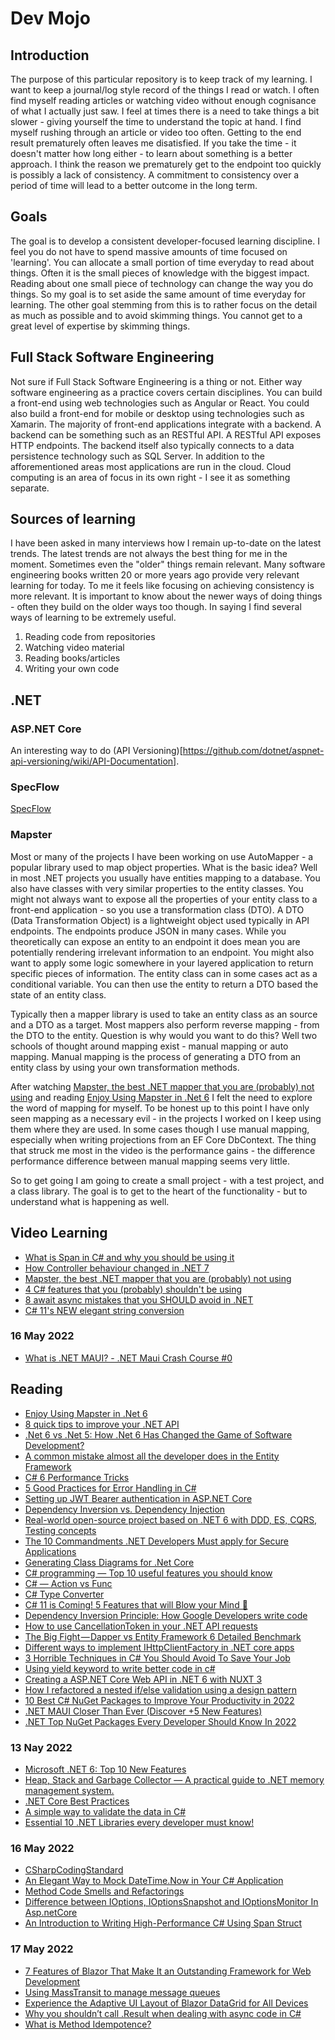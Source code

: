 # Dev Mojo

## Introduction

The purpose of this particular repository is to keep track of my learning. I want to keep a journal/log style record of the things I read or watch. I often find myself reading articles or watching video without enough cognisance of what I actually just saw. I feel at times there is a need to take things a bit slower - giving yourself the time to understand the topic at hand. I find myself rushing through an article or video too often. Getting to the end result prematurely often leaves me disatisfied. If you take the time - it doesn't matter how long either - to learn about something is a better approach. I think the reason we prematurely get to the endpoint too quickly is possibly a lack of consistency. A commitment to consistency over a period of time will lead to a better outcome in the long term. 

## Goals

The goal is to develop a consistent developer-focused learning discipline. I feel you do not have to spend massive amounts of time focused on 'learning'. You can allocate a small portion of time everyday to read about things. Often it is the small pieces of knowledge with the biggest impact. Reading about one small piece of technology can change the way you do things. So my goal is to set aside the same amount of time everyday for learning. The other goal stemming from this is to rather focus on the detail as much as possible and to avoid skimming things. You cannot get to a great level of expertise by skimming things. 

## Full Stack Software Engineering

Not sure if Full Stack Software Engineering is a thing or not. Either way software engineering as a practice covers certain disciplines. You can build a front-end using web technologies such as Angular or React. You could also build a front-end for mobile or desktop using technologies such as Xamarin. The majority of front-end applications integrate with a backend. A backend can be something such as an RESTful API. A RESTful API exposes HTTP endpoints. The backend itself also typically connects to a data persistence technology such as SQL Server. In addition to the afforementioned areas most applications are run in the cloud. Cloud computing is an area of focus in its own right - I see it as something separate. 

## Sources of learning

I have been asked in many interviews how I remain up-to-date on the latest trends. The latest trends are not always the best thing for me in the moment. Sometimes even the "older" things remain relevant. Many software engineering books written 20 or more years ago provide very relevant learning for today. To me it feels like focusing on achieving consistency is more relevant. It is important to know about the newer ways of doing things - often they build on the older ways too though. In saying I find several ways of learning to be extremely useful.

1. Reading code from repositories
2. Watching video material
3. Reading books/articles
4. Writing your own code

## .NET

### ASP.NET Core

An interesting way to do (API Versioning)[https://github.com/dotnet/aspnet-api-versioning/wiki/API-Documentation]. 

### SpecFlow

[SpecFlow](https://specflow.org/)

### Mapster

Most or many of the projects I have been working on use AutoMapper - a popular library used to map object properties. What is the basic idea? Well in most .NET projects you usually have entities mapping to a database. You also have classes with very similar properties to the entity classes. You might not always want to expose all the properties of your entity class to a front-end application - so you use a transformation class (DTO). A DTO (Data Transformation Object) is a lightweight object used typically in API endpoints. The endpoints produce JSON in many cases. While you theoretically can expose an entity to an endpoint it does mean you are potentially rendering irrelevant information to an endpoint. You might also want to apply some logic somewhere in your layered application to return specific pieces of information. The entity class can in some cases act as a conditional variable. You can then use the entity to return a DTO based the state of an entity class. 

Typically then a mapper library is used to take an entity class as an source and a DTO as a target. Most mappers also perform reverse mapping - from the DTO to the entity. Question is why would you want to do this? Well two schools of thought around mapping exist - manual mapping or auto mapping. Manual mapping is the process of generating a DTO from an entity class by using your own transformation methods. 

After watching [Mapster, the best .NET mapper that you are (probably) not using](https://www.youtube.com/watch?v=UIslFVEHkzA) and reading [Enjoy Using Mapster in .Net 6](https://medium.com/@M-S-2/enjoy-using-mapster-in-net-6-2d3f287a0989) I felt the need to explore the word of mapping for myself. To be honest up to this point I have only seen mapping as a necessary evil - in the projects I worked on I keep using them where they are used. In some cases though I use manual mapping, especially when writing projections from an EF Core DbContext. The thing that struck me most in the video is the performance gains - the difference performance difference between manual mapping seems very little.

So to get going I am going to create a small project - with a test project, and a class library. The goal is to get to the heart of the functionality - but to understand what is happening as well.

## Video Learning

- [What is Span in C# and why you should be using it](https://www.youtube.com/watch?v=FM5dpxJMULY)
- [How Controller behaviour changed in .NET 7](https://www.youtube.com/watch?v=r5VJIz25PPY)
- [Mapster, the best .NET mapper that you are (probably) not using](https://www.youtube.com/watch?v=UIslFVEHkzA)
- [4 C# features that you (probably) shouldn't be using](https://www.youtube.com/watch?v=yzg5-T67FCc)
- [8 await async mistakes that you SHOULD avoid in .NET](https://www.youtube.com/watch?v=lQu-eBIIh-w)
- [C# 11's NEW elegant string conversion](https://www.youtube.com/watch?v=uoIbKO-zKeQ)

### 16 May 2022

- [What is .NET MAUI? - .NET Maui Crash Course #0](https://www.youtube.com/watch?v=mgW6xviirQk)

## Reading

- [Enjoy Using Mapster in .Net 6](https://medium.com/@M-S-2/enjoy-using-mapster-in-net-6-2d3f287a0989)
- [8 quick tips to improve your .NET API](https://medium.com/neogrid/8-quick-tips-to-improve-your-net-api-6c44faf258e0)
- [.Net 6 vs .Net 5: How .Net 6 Has Changed the Game of Software Development?](https://blogs.ashutec.com/net-6-vs-net-5-how-net-6-has-changed-the-game-of-software-development-8b3503de7643)
- [A common mistake almost all the developer does in the Entity Framework](https://medium.com/abhima-c-programming/a-common-mistake-almost-all-the-developer-does-in-the-entity-framework-41b52d3d3193)
- [C# 6 Performance Tricks](https://ikbalkazanc.medium.com/c-6-performance-tricks-ae749a7a8c45)
- [5 Good Practices for Error Handling in C#](https://medium.com/dotnetsafer/5-good-practices-for-error-handling-in-c-9faee15404fa)
- [Setting up JWT Bearer authentication in ASP.NET Core](https://blog.devgenius.io/jwt-bearer-authentication-for-machine-to-machine-and-single-page-applications-1c8ba1211a90)
- [Dependency Inversion vs. Dependency Injection](https://betterprogramming.pub/straightforward-simple-dependency-inversion-vs-dependency-injection-7d8c0d0ed28e)
- [Real-world open-source project based on .NET 6 with DDD, ES, CQRS, Testing concepts](https://medium.com/@hamed.shirbandi/real-world-open-source-project-based-on-ddd-es-cqrs-af261cc24353)
- [The 10 Commandments .NET Developers Must apply for Secure Applications](https://medium.com/dotnetsafer/the-10-commandments-net-developers-must-apply-for-secure-applications-a11bee856e9a)
- [Generating Class Diagrams for .Net Core](https://medium.com/better-programming/generating-class-diagrams-for-net-core-c4913db9398b)
- [C# programming — Top 10 useful features you should know](https://medium.com/whatfix-techblog/c-programming-top-10-useful-features-you-should-know-ef5ea1fb7c69)
- [C# — Action vs Func](https://medium.com/@serhat21zor/c-action-vs-func-62fe917da43f)
- [C# Type Converter](https://medium.com/c-sharp-progarmming/c-type-converter-2fec57bb1a13)
- [C# 11 is Coming! 5 Features that will Blow your Mind 🤯](https://medium.com/dotnetsafer/c-11-is-coming-5-features-that-will-blow-your-mind-be8a736e8f71)
- [Dependency Inversion Principle: How Google Developers write code](https://paigeshin1991.medium.com/dependency-inversion-principle-how-google-developers-write-code-f6cbd3b530a6)
- [How to use CancellationToken in your .NET API requests](https://medium.com/geekculture/how-to-use-cancellationtoken-in-your-net-api-requests-4bdfaa9f8511)
- [The Big Fight — Dapper vs Entity Framework 6 Detailed Benchmark](https://medium.com/@salihcantekin/the-big-fight-dapper-vs-entity-framework-detailed-benchmark-2345af933382)
- [Different ways to implement IHttpClientFactory in .NET core apps](https://mahesh-more.medium.com/different-ways-to-implement-ihttpclientfactory-in-net-core-apps-5fd3f547a206)
- [3 Horrible Techniques in C# You Should Avoid To Save Your Job](https://medium.com/codex/3-horrible-techniques-in-c-you-should-avoid-to-save-your-job-bc52b8ba5183)
- [Using yield keyword to write better code in c#](https://medium.com/@amrelsher07/using-yield-keyword-to-write-better-code-in-c-1919267e5327)
- [Creating a ASP.NET Core Web API in .NET 6 with NUXT 3](https://medium.com/@iliescu.dorin/creating-a-asp-net-core-web-api-in-net-6-with-nuxt-3-template-5720baad0530)
- [How I refactored a nested if/else validation using a design pattern](https://medium.com/@arnab.sen44/how-i-refactored-a-nested-if-else-validation-using-a-design-pattern-ce287c32851d)
- [10 Best C# NuGet Packages to Improve Your Productivity in 2022](https://medium.com/syncfusion/10-best-c-nuget-packages-to-improve-your-productivity-in-2022-593825ecd0b0)
- [.NET MAUI Closer Than Ever (Discover +5 New Features)](https://medium.com/dotnetsafer/net-maui-closer-than-ever-discover-5-new-features-70386d83e56f)
- [.NET Top NuGet Packages Every Developer Should Know In 2022](https://medium.com/@kylia669/net-top-nuget-packages-every-developer-should-know-in-2022-8929cbe178da)

### 13 Nay 2022

- [Microsoft .NET 6: Top 10 New Features](https://medium.com/accedia/microsoft-net-6-top-10-new-features-7464cd8c6549)
- [Heap, Stack and Garbage Collector — A practical guide to .NET memory management system.](https://andresantarosa.medium.com/heap-stack-e-garbage-collector-a-practical-guide-to-net-memory-management-system-7e60bbadf199)
- [.NET Core Best Practices](https://medium.com/@nilebits/net-core-best-practices-6a2a4f25de8e)
- [A simple way to validate the data in C#](https://medium.com/abhima-c-programming/a-simple-way-to-validate-the-data-in-c-2fafb797b956)
- [Essential 10 .NET Libraries every developer must know!](https://medium.com/dev-genius/essential-10-net-libraries-every-developer-must-know-fc413cbfab05)

### 16 May 2022

- [CSharpCodingStandard](https://github.com/hassanhabib/CSharpCodingStandard/blob/master/Methods.md#115-chaining-uglificationbeautification)
- [An Elegant Way to Mock DateTime.Now in Your C# Application](https://levelup.gitconnected.com/an-elegant-way-to-mock-datetime-now-in-your-c-application-a81e59e62836)
- [Method Code Smells and Refactorings](https://amrelsher07.medium.com/method-code-smells-and-refactorings-bd9383ee6432)
- [Difference between IOptions, IOptionsSnapshot and IOptionsMonitor In Asp.netCore](https://alirezafarokhi.medium.com/difference-between-ioptions-ioptionssnapshot-and-ioptionsmonitor-in-asp-netcore-587954bbcea)
- [An Introduction to Writing High-Performance C# Using Span<T> Struct](https://medium.com/@nishanc/an-introduction-to-writing-high-performance-c-using-span-t-struct-b859862a84e4)

### 17 May 2022

- [7 Features of Blazor That Make It an Outstanding Framework for Web Development](https://medium.com/syncfusion/7-features-of-blazor-that-make-it-an-outstanding-framework-for-web-development-205352330b8f)
- [Using MassTransit to manage message queues](https://medium.com/geekculture/using-masstransit-to-manage-message-queues-4a4bf4103466)
- [Experience the Adaptive UI Layout of Blazor DataGrid for All Devices](https://medium.com/syncfusion/experience-the-adaptive-ui-layout-of-blazor-datagrid-for-all-devices-7173e6c68e43)
- [Why you shouldn’t call .Result when dealing with async code in C#](https://medium.com/@jamie-burns/why-you-shouldnt-call-result-when-dealing-with-async-code-in-c-affee2142c86)
- [What is Method Idempotence?](https://medium.com/@yildiraygemuk/what-is-method-idempotence-cfedf2c0194d)